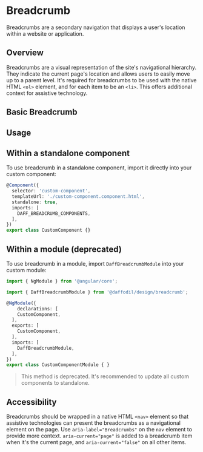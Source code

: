 # Breadcrumb
Breadcrumbs are a secondary navigation that displays a user's location within a website or application.

## Overview
Breadcrumbs are a visual representation of the site's navigational hierarchy. They indicate the current page's location and allows users to easily move up to a parent level. It's required for breadcrumbs to be used with the native HTML `<ol>` element, and for each item to be an `<li>`. This offers additional context for assistive technology.

## Basic Breadcrumb
<design-land-example-viewer-container example="basic-breadcrumb"></design-land-example-viewer-container>

## Usage

## Within a standalone component
To use breadcrumb in a standalone component, import it directly into your custom component:

```ts
@Component({
  selector: 'custom-component',
  templateUrl: './custom-component.component.html',
  standalone: true,
  imports: [
    DAFF_BREADCRUMB_COMPONENTS,
  ],
})
export class CustomComponent {}
```

## Within a module (deprecated)
To use breadcrumb in a module, import `DaffBreadcrumbModule` into your custom module:

```ts
import { NgModule } from '@angular/core';

import { DaffBreadcrumbModule } from '@daffodil/design/breadcrumb';

@NgModule({
	declarations: [
    CustomComponent,
  ],
  exports: [
    CustomComponent,
  ],
  imports: [
    DaffBreadcrumbModule,
  ],
})
export class CustomComponentModule { }
```

> This method is deprecated. It's recommended to update all custom components to standalone.

## Accessibility
Breadcrumbs should be wrapped in a native HTML `<nav>` element so that assistive technologies can present the breadcrumbs as a navigational element on the page. Use `aria-label="Breadcrumbs"` on the `nav` element to provide more context. `aria-current="page"` is added to a breadcrumb item when it's the current page, and `aria-current="false"` on all other items.